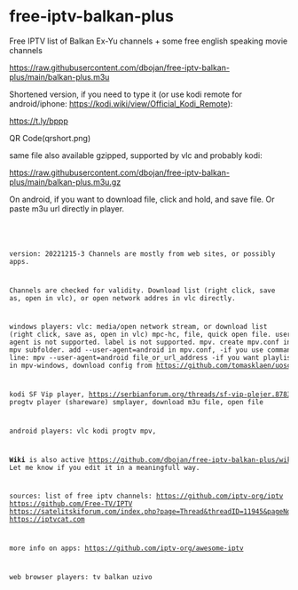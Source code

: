 
# free-iptv-balkan-plus


Free IPTV list of Balkan Ex-Yu channels + some free english speaking movie channels

https://raw.githubusercontent.com/dbojan/free-iptv-balkan-plus/main/balkan-plus.m3u

Shortened version, if you need to type it (or use kodi remote for android/iphone: https://kodi.wiki/view/Official_Kodi_Remote):

https://t.ly/bppp

QR Code(qrshort.png)


same file also available gzipped, supported by vlc and probably kodi:

https://raw.githubusercontent.com/dbojan/free-iptv-balkan-plus/main/balkan-plus.m3u.gz

On android, if you want to download file, click and hold, and save file. Or paste m3u url directly in player.

<code>
<pre>

version: 20221215-3
Channels are mostly from web sites, or possibly apps.

Channels are checked for validity.
Download list (right click, save as, open in vlc), or open network addres in vlc directly.

windows players:
vlc: media/open network stream, or download list (right click, save as, open in vlc)
mpc-hc, file, quick open file. user agent is not supported. label is not supported.
mpv. create mpv.conf in mpv subfolder. add --user-agent=android in mpv.conf, 
  -if you use command line: mpv --user-agent=android file_or_url_address
  -if you want playlist in mpv-windows, download config from https://github.com/tomasklaen/uosc
  
kodi
SF Vip player, https://serbianforum.org/threads/sf-vip-plejer.878393/
progtv player (shareware)
smplayer, download m3u file, open file


android players:
vlc
kodi
progtv
mpv, 

**Wiki** is also active https://github.com/dbojan/free-iptv-balkan-plus/wiki
Let me know if you edit it in a meaningfull way.


sources:
list of free iptv channels: 
https://github.com/iptv-org/iptv
https://github.com/Free-TV/IPTV
https://satelitskiforum.com/index.php?page=Thread&threadID=11945&pageNo=37
https://iptvcat.com

more info on apps: 
https://github.com/iptv-org/awesome-iptv

web browser players: 
tv balkan uzivo









